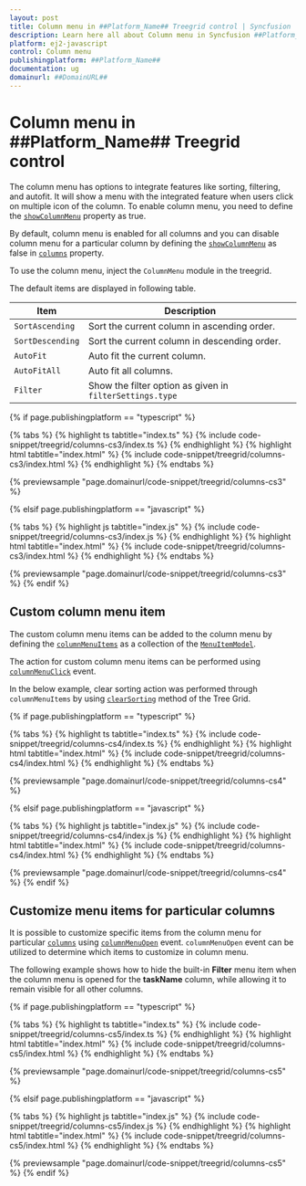 ```yaml
---
layout: post
title: Column menu in ##Platform_Name## Treegrid control | Syncfusion
description: Learn here all about Column menu in Syncfusion ##Platform_Name## Treegrid control of Syncfusion Essential JS 2 and more.
platform: ej2-javascript
control: Column menu 
publishingplatform: ##Platform_Name##
documentation: ug
domainurl: ##DomainURL##
---
```


# Column menu in ##Platform_Name## Treegrid control

The column menu has options to integrate features like sorting, filtering, and autofit. It will show a menu with the integrated feature when users click on multiple icon of the column. To enable column menu, you need to define the [`showColumnMenu`](../../api/treegrid/#showcolumnmenu) property as true.

By default, column menu is enabled for all columns and you can disable column menu for a particular column by defining the [`showColumnMenu`](../../api/treegrid/column/#showcolumnmenu) as false in [`columns`](../../api/treegrid#column) property.

To use the column menu, inject the `ColumnMenu` module in the treegrid.

The default items are displayed in following table.

| Item | Description |
|-----|-----|
| `SortAscending` | Sort the current column in ascending order. |
| `SortDescending` | Sort the current column in descending order. |
| `AutoFit` | Auto fit the current column. |
| `AutoFitAll` | Auto fit all columns. |
| `Filter` | Show the filter option as given in `filterSettings.type` |

{% if page.publishingplatform == "typescript" %}

 {% tabs %}
{% highlight ts tabtitle="index.ts" %}
{% include code-snippet/treegrid/columns-cs3/index.ts %}
{% endhighlight %}
{% highlight html tabtitle="index.html" %}
{% include code-snippet/treegrid/columns-cs3/index.html %}
{% endhighlight %}
{% endtabs %}
        
{% previewsample "page.domainurl/code-snippet/treegrid/columns-cs3" %}

{% elsif page.publishingplatform == "javascript" %}

{% tabs %}
{% highlight js tabtitle="index.js" %}
{% include code-snippet/treegrid/columns-cs3/index.js %}
{% endhighlight %}
{% highlight html tabtitle="index.html" %}
{% include code-snippet/treegrid/columns-cs3/index.html %}
{% endhighlight %}
{% endtabs %}

{% previewsample "page.domainurl/code-snippet/treegrid/columns-cs3" %}
{% endif %}

## Custom column menu item

The custom column menu items can be added to the column menu by defining the [`columnMenuItems`](https://ej2.syncfusion.com/documentation/api/treegrid/#columnmenuitems) as a collection of the [`MenuItemModel`](https://ej2.syncfusion.com/documentation/api/context-menu/menuItemModel).

The action for custom column menu items can be performed using [`columnMenuClick`](https://ej2.syncfusion.com/documentation/api/treegrid/#contextmenuclick) event.

In the below example, clear sorting action was performed through `columnMenuItems` by using [`clearSorting`](https://ej2.syncfusion.com/documentation/api/treegrid/#clearsorting) method of the Tree Grid.

{% if page.publishingplatform == "typescript" %}

 {% tabs %}
{% highlight ts tabtitle="index.ts" %}
{% include code-snippet/treegrid/columns-cs4/index.ts %}
{% endhighlight %}
{% highlight html tabtitle="index.html" %}
{% include code-snippet/treegrid/columns-cs4/index.html %}
{% endhighlight %}
{% endtabs %}
        
{% previewsample "page.domainurl/code-snippet/treegrid/columns-cs4" %}

{% elsif page.publishingplatform == "javascript" %}

{% tabs %}
{% highlight js tabtitle="index.js" %}
{% include code-snippet/treegrid/columns-cs4/index.js %}
{% endhighlight %}
{% highlight html tabtitle="index.html" %}
{% include code-snippet/treegrid/columns-cs4/index.html %}
{% endhighlight %}
{% endtabs %}

{% previewsample "page.domainurl/code-snippet/treegrid/columns-cs4" %}
{% endif %}

## Customize menu items for particular columns

It is possible to customize specific items from the column menu for particular [`columns`](../../api/treegrid/#column) using [`columnMenuOpen`](https://ej2.syncfusion.com/documentation/api/treegrid/#columnmenuopen) event. `columnMenuOpen` event can be utilized to determine which items to customize in column menu.

The following example shows how to hide the built-in **Filter** menu item when the column menu is opened for the **taskName** column, while allowing it to remain visible for all other columns.

{% if page.publishingplatform == "typescript" %}

 {% tabs %}
{% highlight ts tabtitle="index.ts" %}
{% include code-snippet/treegrid/columns-cs5/index.ts %}
{% endhighlight %}
{% highlight html tabtitle="index.html" %}
{% include code-snippet/treegrid/columns-cs5/index.html %}
{% endhighlight %}
{% endtabs %}
        
{% previewsample "page.domainurl/code-snippet/treegrid/columns-cs5" %}

{% elsif page.publishingplatform == "javascript" %}

{% tabs %}
{% highlight js tabtitle="index.js" %}
{% include code-snippet/treegrid/columns-cs5/index.js %}
{% endhighlight %}
{% highlight html tabtitle="index.html" %}
{% include code-snippet/treegrid/columns-cs5/index.html %}
{% endhighlight %}
{% endtabs %}

{% previewsample "page.domainurl/code-snippet/treegrid/columns-cs5" %}
{% endif %}
